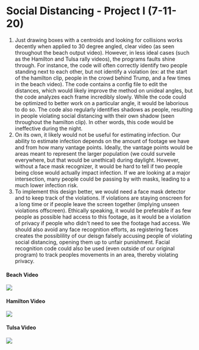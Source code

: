 # Social Distancing - Project I (7-11-20)

 1. Just drawing boxes with a centroids and looking for collisions works decently when applied to 30 degree angled, clear video (as seen throughout the beach output video). However, in less ideal cases (such as the Hamilton and Tulsa rally videos), the programs faults shine through. For instance, the code will often correctly identify two people standing next to each other, but not identify a violation (ex: at the start of the hamilton clip, people in the crowd behind Trump, and a few times in the beach video). The code contains a config file to edit the distances, which would likely improve the method on unideal angles, but the code analyzes each frame incredibly slowly. While the code could be optimized to better work on a particular angle, it would be laborious to do so. The code also regularly identifies shadows as people, resulting in people violating social distancing with their own shadow (seen throughout the hamilton clip). In other words, this code would be ineffective during the night. 
 2. On its own, it likely would not be useful for estimating infection. Our ability to estimate infection depends on the amount of footage we have and from how many vantage points. Ideally, the vantage points would be areas meant to represent the larger population (we could surveile everywhere, but that would be unethical) during daylight. However, without a face mask recognizer, it would be hard to tell if two people being close would actually impact infection. If we are looking at a major intersection, many people could be passing by with masks, leading to a much lower infection risk.
 3. To implement this design better, we would need a face mask detector and to keep track of the violations. If violations are staying onscreen for a long time or if people leave the screen together (implying unseen violations offscreen). Ethically speaking, it would be preferable if as few people as possible had access to this footage, as it would be a violation of privacy if people who didn't need to see the footage had access. We should also avoid any face recognition efforts, as registering faces creates the possiblility of our deisgn falsely accusing people of violating social distancing, opening them up to unfair punishment. Facial recognition code could also be used (even outside of our original program) to track peoples movements in an area, thereby violating privacy. 


#### Beach Video
[![](http://img.youtube.com/vi/SOSH0QptOx8/0.jpg)](http://www.youtube.com/watch?v=SOSH0QptOx8 "")

#### Hamilton Video
[![](http://img.youtube.com/vi/Eq8hT0Cs29s/0.jpg)](http://www.youtube.com/watch?v=Eq8hT0Cs29s "")

#### Tulsa Video
[![](http://img.youtube.com/vi/9qfOGnfU0NQ/0.jpg)](http://www.youtube.com/watch?v=9qfOGnfU0NQ "")
